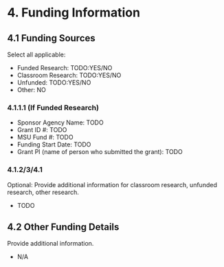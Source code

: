 # 4. Funding Information

## 4.1 Funding Sources

Select all applicable:

* Funded Research: TODO:YES/NO
* Classroom Research:  TODO:YES/NO
* Unfunded: TODO:YES/NO
* Other: NO 

### 4.1.1.1 (If Funded Research)

* Sponsor Agency Name: TODO
* Grant ID #: TODO
* MSU Fund #: TODO
* Funding Start Date: TODO
* Grant PI (name of person who submitted the grant): TODO

### 4.1.2/3/4.1 
Optional: Provide additional information for classroom research, unfunded
research, other research.

* TODO

## 4.2 Other Funding Details
Provide additional information.

* N/A
